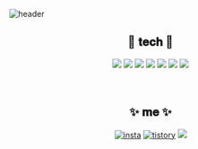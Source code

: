 <!--
**Ohminjung0804/Ohminjung0804** is a ✨ _special_ ✨ repository because its `README.md` (this file) appears on your GitHub profile.

Here are some ideas to get you started:


❓ Who I am ❓
- 🔭 I’m currently working on ...
- 🌱 I’m currently learning ...
- 👯 I’m looking to collaborate on ...
- 🤔 I’m looking for help with ...
- 💬 Ask me about ...
- 📫 How to reach me: ...
- 😄 Pronouns: ...
- ⚡ Fun fact: ...
-->
![header](https://capsule-render.vercel.app/api?type=waving&color=auto&height=300&section=header&text=MINJUNG&fontSize=90)
<div align=center>
  
## 🤍 𝐭𝐞𝐜𝐡 🤍
 
<img src="https://img.shields.io/badge/Python-3766AB?style=flat-square&logo=Python&logoColor=white"/></a>
<img src="https://img.shields.io/badge/php-777BB4?style=flat-square&logo=PHP&logoColor=white"/></a>
<img src="https://img.shields.io/badge/Java-007396?style=flat-square&logo=Java&logoColor=white"/></a>
<img src="https://img.shields.io/badge/HTML-E34F26?style=flat-square&logo=HTML5&logoColor=white"/></a>
<img src="https://img.shields.io/badge/CSS-1572B6?style=flat-square&logo=CSS3&logoColor=white"/></a>
<img src="https://img.shields.io/badge/JavaScript-F7DF1E?style=flat-square&logo=JavaScript&logoColor=black"/></a>
<img src="https://img.shields.io/badge/Android-3DDC84?style=flat-square&logo=Android&logoColor=white"/></a>
<br><br><br>

## ✨ 𝐦𝐞 ✨

[![insta](https://img.shields.io/badge/instagram-E4405F?style=flat-square&logo=Instagram&logoColor=white)](https://www.instagram.com/iam._.mingjung/)
[![tistory](https://img.shields.io/badge/blog-F7901E?style=flat-square&logo=Buefy&logoColor=white)](https://iambestdeveloper.tistory.com/)
<img src="https://img.shields.io/badge/mail-EA4335?style=flat-square&logo=Gmail&logoColor=white"/>
</div>

